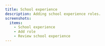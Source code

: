 ```yaml
---
title: School experience
description: Adding school experience roles.
screenshots:
  items:
    - School experience
    - Add role
    - Review school experience
---
```

